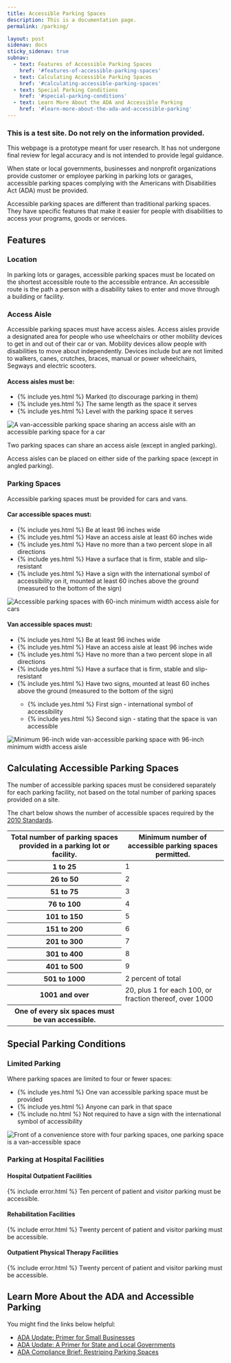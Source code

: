 ```yaml
---
title: Accessible Parking Spaces
description: This is a documentation page.
permalink: /parking/

layout: post
sidenav: docs
sticky_sidenav: true
subnav:
  - text: Features of Accessible Parking Spaces
    href: '#features-of-accessible-parking-spaces'
  - text: Calculating Accessible Parking Spaces
    href: '#calculating-accessible-parking-spaces'
  - text: Special Parking Conditions
    href: '#special-parking-conditions'
  - text: Learn More About the ADA and Accessible Parking
    href: '#learn-more-about-the-ada-and-accessible-parking'                                      
---
```


<div class="usa-alert usa-alert--info">
  <div class="usa-alert__body">
    <h3 class="usa-alert__heading">This is a test site. Do not rely on the information provided.</h3>
    <p class="usa-alert__text">This webpage is a prototype meant for user research. It has not undergone final review for legal accuracy and is not intended to provide legal guidance.</p>
  </div>
</div>

When state or local governments, businesses and nonprofit organizations provide customer or employee parking in parking lots or garages, accessible parking spaces complying with the Americans with Disabilities Act (ADA) must be provided.

Accessible parking spaces are different than traditional parking spaces. They have specific features that make it easier for people with disabilities to access your programs, goods or services.

## Features

### Location

In parking lots or garages, accessible parking spaces must be located on the shortest accessible route to the accessible entrance. An accessible route is the path a person with a disability takes to enter and move through a building or facility.

### Access Aisle

Accessible parking spaces must have access aisles. Access aisles provide a designated area for people who use wheelchairs or other mobility devices to get in and out of their car or van. Mobility devices allow people with disabilities to move about independently. Devices include but are not limited to walkers, canes, crutches, braces, manual or power wheelchairs, Segways and electric scooters.

#### Access aisles must be:

<div class="grid-container">
  <div class="grid-row">
    <div class="tablet:grid-col-6">
      <ul class="icon-list" aria-labeledby="access-aisles-must-be">
        <li>{% include yes.html %} Marked (to discourage parking in them)</li>
        <li>{% include yes.html %} The same length as the space it serves</li>
        <li>{% include yes.html %} Level with the parking space it serves</li>
      </ul>
    </div>
    <div class="tablet:grid-col-6"><img src="{{ 'assets/img/project-images/aisle-parking.png' | relative_url }}" alt="A van-accessible parking space sharing an access aisle with an accessible parking space for a car" /></div>
  </div>
</div>

Two parking spaces can share an access aisle (except in angled parking).

Access aisles can be placed on either side of the parking space (except in angled parking).

### Parking Spaces

Accessible parking spaces must be provided for cars and vans.

#### Car accessible spaces must:

<div class="grid-container">
  <div class="grid-row">
    <div class="tablet:grid-col-6">
      <ul class="icon-list" aria-labeledby="car-accessible-spaces-must">
        <li>{% include yes.html %} Be at least 96 inches wide</li>
        <li>{% include yes.html %} Have an access aisle at least 60 inches wide</li>
        <li>{% include yes.html %} Have no more than a two percent slope in all directions</li>
        <li>{% include yes.html %} Have a surface that is firm, stable and slip-resistant</li>
        <li>{% include yes.html %} Have a sign with the international symbol of accessibility on it, mounted at least 60 inches above the ground (measured to the bottom of the sign)</li>
      </ul>
    </div>
      <div class="tablet:grid-col-6"><img src="{{ 'assets/img/project-images/car-accessible.png' | relative_url }}" alt="Accessible parking spaces with 60-inch minimum width access aisle for cars" /></div>
  </div>
</div>

#### Van accessible spaces must:

<div class="grid-container">
  <div class="grid-row">
    <div class="tablet:grid-col-6">
      <ul class="icon-list" aria-labeledby="van-accessible-spaces-must">
        <li>{% include yes.html %} Be at least 96 inches wide</li>
        <li>{% include yes.html %} Have an access aisle at least 96 inches wide</li>
        <li>{% include yes.html %} Have no more than a two percent slope in all directions</li>
        <li>{% include yes.html %} Have a surface that is firm, stable and slip-resistant</li>
        <li>{% include yes.html %} Have two signs, mounted at least 60 inches above the ground (measured to the bottom of the sign)</li>
        <ul class="icon-list">
          <li>{% include yes.html %} First sign - international symbol of accessibility</li>
          <li>{% include yes.html %} Second sign - stating that the space is van accessible</li>
        </ul>
      </ul>
    </div>
      <div class="tablet:grid-col-6"><img src="{{ 'assets/img/project-images/van-accessible.png' | relative_url }}" alt="Minimum 96-inch wide van-accessible parking space with 96-inch minimum width access aisle" /></div>
  </div>
</div>

## Calculating Accessible Parking Spaces

The number of accessible parking spaces must be considered separately for each parking facility, not based on the total number of parking spaces provided on a site.  

The chart below shows the number of accessible spaces required by the [2010 Standards](https://www.ada.gov/regs2010/2010ADAStandards/2010ADAstandards.htm%23c2).


<table class="usa-table">
  <thead>
    <tr>
      <th scope="col">Total number of parking spaces provided in a parking lot or facility.</th>
      <th scope="col">Minimum number of
accessible parking spaces permitted.</th>
    </tr>
  </thead>
  <tbody>
    <tr>
      <th scope="row">1 to 25</th>
      <td>1</td>
    </tr>
    <tr>
      <th scope="row">26 to 50</th>
      <td>2</td>
    </tr>
    <tr>
      <th scope="row">51 to 75</th>
      <td>3</td>
    </tr>
    <tr>
      <th scope="row">76 to 100</th>
      <td>4</td>
    </tr>
    <tr>
      <th scope="row">101 to 150</th>
      <td>5</td>
    </tr>
    <tr>
      <th scope="row">151 to 200</th>
      <td>6</td>
    </tr>
    <tr>
      <th scope="row">201 to 300</th>
      <td>7</td>
    </tr>
    <tr>
      <th scope="row">301 to 400</th>
      <td>8</td>
    </tr>
    <tr>
      <th scope="row">401 to 500</th>
      <td>9</td>
    </tr>
    <tr>
      <th scope="row">501 to 1000</th>
      <td>2 percent of total</td>
    </tr>
    <tr>
      <th scope="row">1001 and over</th>
      <td>20, plus 1 for each 100, or fraction thereof, over 1000</td>
    </tr>
    <tr>
      <th scope="row">One of every six spaces must be van accessible.</th>
      <td></td>
    </tr>
  </tbody>
</table>

## Special Parking Conditions

### Limited Parking

Where parking spaces are limited to four or fewer spaces:

<div class="grid-container">
  <div class="grid-row">
    <div class="tablet:grid-col-6">
      <ul class="icon-list" aria-labeledby="access-aisles-must-be">
        <li>{% include yes.html %} One van accessible parking space must be provided</li>
        <li>{% include yes.html %} Anyone can park in that space</li>
        <li>{% include no.html %} Not required to have a sign with the international symbol of accessibility</li>
      </ul>
    </div>
    <div class="tablet:grid-col-6"><img src="{{ 'assets/img/project-images/limited-spaces.png' | relative_url }}" alt="Front of a convenience store with four parking spaces, one parking space is a van-accessible space" /></div>
  </div>
</div>

### Parking at Hospital Facilities


#### Hospital Outpatient Facilities

{% include error.html %} Ten percent of patient and visitor parking must be accessible.


#### Rehabilitation Facilities

{% include error.html %} Twenty percent of patient and visitor parking must be accessible.


#### Outpatient Physical Therapy Facilities

{% include error.html %} Twenty percent of patient and visitor parking must be accessible.


## Learn More About the ADA and Accessible Parking
You might find the links below helpful:

- [ADA Update: Primer for Small Businesses](https://www.ada.gov/regs2010/smallbusiness/smallbusprimer2010.html)
- [ADA Update: A Primer for State and Local Governments](https://www.ada.gov/regs2010/titleII_2010/title_ii_primer.html)
- [ADA Compliance Brief: Restriping Parking Spaces](https://www.ada.gov/restriping_parking/restriping2015.html)
